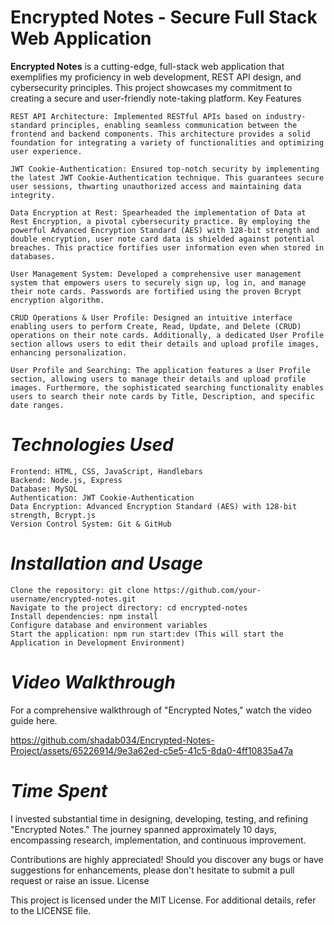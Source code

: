 # Encrypted Notes - Secure Full Stack Web Application

<!-- Include a screenshot or logo here -->

<b>Encrypted Notes</b> is a cutting-edge, full-stack web application that exemplifies my proficiency in web development, REST API design, and cybersecurity principles. This project showcases my commitment to creating a secure and user-friendly note-taking platform.
Key Features

    REST API Architecture: Implemented RESTful APIs based on industry-standard principles, enabling seamless communication between the frontend and backend components. This architecture provides a solid foundation for integrating a variety of functionalities and optimizing user experience.

    JWT Cookie-Authentication: Ensured top-notch security by implementing the latest JWT Cookie-Authentication technique. This guarantees secure user sessions, thwarting unauthorized access and maintaining data integrity.

    Data Encryption at Rest: Spearheaded the implementation of Data at Rest Encryption, a pivotal cybersecurity practice. By employing the powerful Advanced Encryption Standard (AES) with 128-bit strength and double encryption, user note card data is shielded against potential breaches. This practice fortifies user information even when stored in databases.

    User Management System: Developed a comprehensive user management system that empowers users to securely sign up, log in, and manage their note cards. Passwords are fortified using the proven Bcrypt encryption algorithm.

    CRUD Operations & User Profile: Designed an intuitive interface enabling users to perform Create, Read, Update, and Delete (CRUD) operations on their note cards. Additionally, a dedicated User Profile section allows users to edit their details and upload profile images, enhancing personalization.

    User Profile and Searching: The application features a User Profile section, allowing users to manage their details and upload profile images. Furthermore, the sophisticated searching functionality enables users to search their note cards by Title, Description, and specific date ranges.

# *Technologies Used*

    Frontend: HTML, CSS, JavaScript, Handlebars
    Backend: Node.js, Express
    Database: MySQL
    Authentication: JWT Cookie-Authentication
    Data Encryption: Advanced Encryption Standard (AES) with 128-bit strength, Bcrypt.js
    Version Control System: Git & GitHub

# *Installation and Usage*

    Clone the repository: git clone https://github.com/your-username/encrypted-notes.git
    Navigate to the project directory: cd encrypted-notes
    Install dependencies: npm install
    Configure database and environment variables
    Start the application: npm run start:dev (This will start the Application in Development Environment)   

# *Video Walkthrough*

For a comprehensive walkthrough of "Encrypted Notes," watch the video guide here.

https://github.com/shadab034/Encrypted-Notes-Project/assets/65226914/9e3a62ed-c5e5-41c5-8da0-4ff10835a47a

# *Time Spent*

I invested substantial time in designing, developing, testing, and refining "Encrypted Notes." The journey spanned approximately 10 days, encompassing research, implementation, and continuous improvement.

Contributions are highly appreciated! Should you discover any bugs or have suggestions for enhancements, please don't hesitate to submit a pull request or raise an issue.
License

This project is licensed under the MIT License. For additional details, refer to the LICENSE file.
